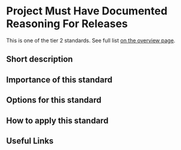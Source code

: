 # Project Must Have Documented Reasoning For Releases

This is one of the tier 2 standards. See full list [on the overview page](README.md).

## Short description


## Importance of this standard


## Options for this standard


## How to apply this standard


## Useful Links
